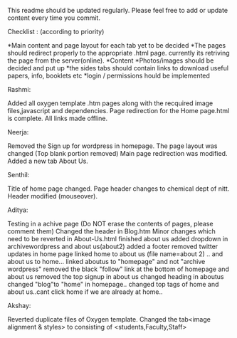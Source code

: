 This readme should be updated regularly. Please feel free to add or update content every time you commit.

Checklist : (according to priority)

*Main content and page layout for each tab yet to be decided
*The pages should redirect properly to the appropriate .html page. currently its retriving the page from the server(online).
*Content
*Photos/images should be decided and put up
*the sides tabs should contain links to download useful papers, info, booklets etc
*login / permissions hould be implemented



Rashmi:

Added all oxygen template .htm pages along with the recquired image files,javascript and dependencies.
Page redirection for the Home page.html is complete.
All links made offline.


Neerja:

Removed the Sign up for wordpress in homepage.
The page layout was changed (Top blank portion removed)
Main page redirection was modified.
Added a new tab About Us.

Senthil:

Title of home page changed.
Page header changes to chemical dept of nitt.
Header modified (mouseover).

Aditya:

Testing in a achive page (Do NOT erase the contents of pages, please comment them)
Changed the header in Blog.htm
Minor changes which need to be reverted in About-Us.html
finished about us
added dropdown in archivewordpress and about us(about2)
added a footer
removed twitter updates in home page
linked home to about us (file name=about 2) .. and about us to home...
linked aboutus to "homepage" and not "archive wordpress"
removed the black "follow" link at the bottom of homepage and about us
removed the top signup in about us
changed heading in aboutus
changed "blog"to "home" in homepage..
changed top tags of home and about us..cant click home if we are already at home..

Akshay:

Reverted duplicate files of Oxygen template.
Changed the tab<image alignment & styles> to <people> consisting of <students,Faculty,Staff> 


